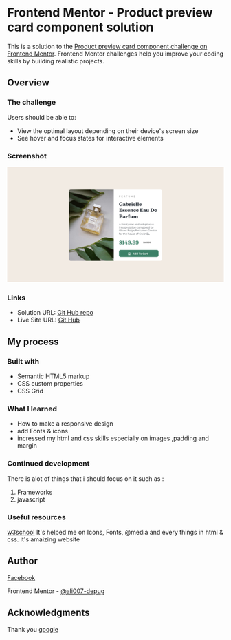 # Frontend Mentor - Product preview card component solution

This is a solution to the [Product preview card component challenge on Frontend Mentor](https://www.frontendmentor.io/challenges/product-preview-card-component-GO7UmttRfa). Frontend Mentor challenges help you improve your coding skills by building realistic projects. 

## Overview

### The challenge

Users should be able to:

- View the optimal layout depending on their device's screen size
- See hover and focus states for interactive elements

### Screenshot

![](product-card-solution.png)

### Links

- Solution URL:  [Git Hub repo](https://https://github.com/ali007-depug/product-card/tree/main)
- Live Site URL: [Git Hub](https://github.com/ali007-depug/product-card)

## My process

### Built with

- Semantic HTML5 markup
- CSS custom properties
- CSS Grid 

### What I learned

* How to make a responsive design 
* add Fonts & icons
* incressed my html and css skills especially on images ,padding and margin

### Continued development
There is alot of things that i should focus on it such as :
1. Frameworks
1. javascript

### Useful resources
[w3school](https://www.w3school.com)  It's helped me on Icons, Fonts, @media and every things in html & css.
it's amaizing website

## Author
[Facebook](https://www.facebook.com/ali.abdelbagiali.3)

Frontend Mentor - [@ali007-depug](https://www.frontendmentor.io/profile/ali007-depug)

## Acknowledgments
Thank you [google](https://www.google.com)





